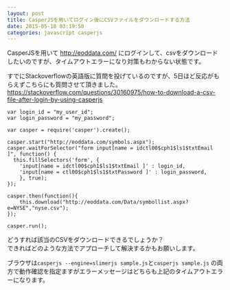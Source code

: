 ```yaml
---
layout: post
title: CasperJSを用いてログイン後にCSVファイルをダウンロードする方法
date: 2015-05-18 03:19:58
categories: javascript casperjs
---
```

<p>CasperJSを用いて <a href="http://eoddata.com/" rel="nofollow noreferrer">http://eoddata.com/</a> にログインして、csvをダウンロードしたいのですが、タイムアウトエラーになり対策もわからない状態です。</p>

<p>すでにStackoverflowの英語版に質問を投げているのですが、5日ほど反応がもらえずこちらにも質問させて頂きました。<br>
<a href="https://stackoverflow.com/questions/30160975/how-to-download-a-csv-file-after-login-by-using-casperjs">https://stackoverflow.com/questions/30160975/how-to-download-a-csv-file-after-login-by-using-casperjs</a></p>

```
var login_id = "my_user_id";
var login_password = "my_password";

var casper = require('casper').create();

casper.start("http://eoddata.com/symbols.aspx");
casper.waitForSelector("form input[name = idctl00$cph1$ls1$txtEmail ]", function() {
  this.fillSelectors('form', {
    'input[name = idctl00$cph1$ls1$txtEmail ]' : login_id,
    'input[name = ctl00$cph1$ls1$txtPassword ]' : login_password,
    }, true);
});

casper.then(function(){
    this.download("http://eoddata.com/Data/symbollist.aspx?e=NYSE","nyse.csv");
});

casper.run();
```

<p>どうすれば該当のCSVをダウンロードできるでしょうか？<br>
できればどのような方法でアプローチして解決するかもお願いします。</p>

<p>ブラウザは<code>casperjs --engine=slimerjs sample.js</code>と<code>casperjs sample.js</code> の両方で動作確認を指定ますがエラーメッセージはどちらも上記のタイムアウトエラーになります。</p>
